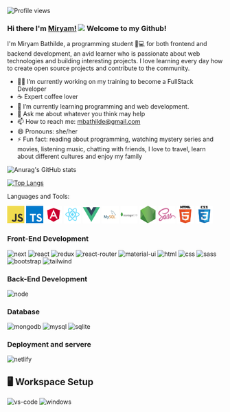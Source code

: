 
![Profile views](https://komarev.com/ghpvc/?username=miryambathilde&color=blue)


### Hi there I'm [Miryam!](https://www.linkedin.com/in/miryambathildecrevillen/) <img src="https://media.giphy.com/media/hvRJCLFzcasrR4ia7z/giphy.gif" width="29px"> Welcome to my Github!

I'm Miryam Bathilde, a programming student 👨💻 for both frontend and backend development, an avid learner who is passionate about web technologies and building interesting projects. I love learning every day how to create open source projects and contribute to the community.


- 👩‍💻 I’m currently working on my training to become a FullStack Developer
- ☕ Expert coffee lover
- 🌱 I’m currently learning programming and web development.
- 💬 Ask me about whatever you think may help
- 📫 How to reach me: mbathilde@gmail.com
- 😄 Pronouns: she/her
- ⚡ Fun fact: reading about programming, watching mystery series and movies, listening music, chatting with friends, I love to travel, learn about different cultures and enjoy my family

![Anurag's GitHub stats](https://github-readme-stats.vercel.app/api?username=miryambathilde&count_private=true&include_all_commits&hide=stars,contribs&show_icons=true&theme=react)

[![Top Langs](https://github-readme-stats.vercel.app/api/top-langs/?username=miryambathilde&layout=compact&theme=react&&langs_count=10)](https://github.com/miryambathilde/github-readme-stats)

Languages and Tools:

<code><img height="40" src="https://raw.githubusercontent.com/github/explore/80688e429a7d4ef2fca1e82350fe8e3517d3494d/topics/javascript/javascript.png"></code>
<code><img height="40" src="https://raw.githubusercontent.com/github/explore/80688e429a7d4ef2fca1e82350fe8e3517d3494d/topics/typescript/typescript.png"></code>
<code><img height="40" src="https://raw.githubusercontent.com/github/explore/80688e429a7d4ef2fca1e82350fe8e3517d3494d/topics/angular/angular.png"></code>
<code><img height="40" src="https://raw.githubusercontent.com/github/explore/80688e429a7d4ef2fca1e82350fe8e3517d3494d/topics/react/react.png"></code>
<code><img height="40" src="https://raw.githubusercontent.com/github/explore/80688e429a7d4ef2fca1e82350fe8e3517d3494d/topics/vue/vue.png"></code>
<code><img height="40" src="https://raw.githubusercontent.com/github/explore/80688e429a7d4ef2fca1e82350fe8e3517d3494d/topics/mysql/mysql.png"></code>
<code><img height="40" src="https://raw.githubusercontent.com/github/explore/80688e429a7d4ef2fca1e82350fe8e3517d3494d/topics/mongodb/mongodb.png"></code>
<code><img height="40" src="https://raw.githubusercontent.com/github/explore/80688e429a7d4ef2fca1e82350fe8e3517d3494d/topics/nodejs/nodejs.png"></code>
<code><img height="40" src="https://raw.githubusercontent.com/github/explore/80688e429a7d4ef2fca1e82350fe8e3517d3494d/topics/sass/sass.png"></code>
<code><img height="40" src="https://raw.githubusercontent.com/github/explore/80688e429a7d4ef2fca1e82350fe8e3517d3494d/topics/html/html.png"></code>
<code><img height="40" src="https://raw.githubusercontent.com/github/explore/80688e429a7d4ef2fca1e82350fe8e3517d3494d/topics/css/css.png"></code>

### Front-End Development

![next](https://img.shields.io/badge/Next-000000?style=for-the-badge&logo=nextdotjs&logoColor=FFFFFF)
![react](https://img.shields.io/badge/React-20232A?style=for-the-badge&logo=react&logoColor=61DAFB)
![redux](https://img.shields.io/badge/Redux-593D88?style=for-the-badge&logo=redux&logoColor=white)
![react-router](https://img.shields.io/badge/React_Router-CA4245?style=for-the-badge&logo=react-router&logoColor=white)
![material-ui](https://img.shields.io/badge/Material_UI-0081CB?style=for-the-badge&logo=material-ui&logoColor=white)
![html](https://img.shields.io/badge/HTML5-E34F26?style=for-the-badge&logo=html5&logoColor=white)
![css](https://img.shields.io/badge/CSS3-1572B6?style=for-the-badge&logo=css3&logoColor=white)
![sass](https://img.shields.io/badge/SASS-E766B3?style=for-the-badge&logo=sass&logoColor=white)
![bootstrap](https://img.shields.io/badge/Bootstrap-563D7C?style=for-the-badge&logo=bootstrap&logoColor=white)
![tailwind](https://img.shields.io/badge/Tailwind-4ACCED?style=for-the-badge&logo=tailwind&logoColor=white)
    

### Back-End Development

![node](https://img.shields.io/badge/Node.js-43853D?style=for-the-badge&logo=nodedotjs&logoColor=white)

### Database

![mongodb](https://img.shields.io/badge/MongoDB-47A248?style=for-the-badge&logo=mongodb&logoColor=white)
![mysql](https://img.shields.io/badge/MySQL-E97B00?style=for-the-badge&logo=mysql&logoColor=white)
![sqlite](https://img.shields.io/badge/SQLite-19A2CA?style=for-the-badge&logo=sqlite&logoColor=white)

### Deployment and servere

![netlify](https://img.shields.io/badge/Netlify-0EB3A9?style=for-the-badge&logo=netlify&logoColor=white)

## 🖥️ Workspace Setup

![vs-code](https://img.shields.io/badge/VS_Code-198CCD?style=for-the-badge&logo=Visual-Studio-Code&logoColor=white)
![windows](https://img.shields.io/badge/Windows_10-2040E1?style=for-the-badge&logo=windows&logoColor=white)


<!-- -
[![willianrod's wakatime stats](https://github-readme-stats.vercel.app/api/wakatime?username=miryambathilde&layout=compact)](https://github.com/miryambathilde/github-readme-stats)
-->

